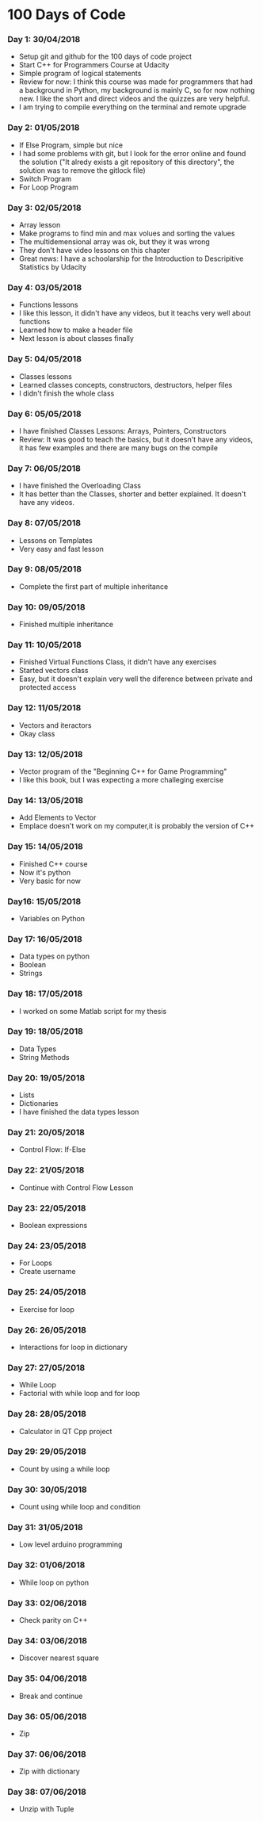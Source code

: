 # **100 Days of Code**

### **Day 1: 30/04/2018**

- Setup git and github for the 100 days of code project
- Start C++ for Programmers Course at Udacity
- Simple program of logical statements
- Review for now: I think this course was made for programmers that had a background in Python, my background is mainly C, so for now nothing new. I like the short and direct videos and the quizzes are very helpful.
- I am trying to compile everything on the terminal and remote upgrade

### **Day 2: 01/05/2018**

- If Else Program, simple but nice
- I had some problems with git, but I look for the error online and found the solution ("It alredy exists a git repository of this directory", the solution was to remove the gitlock file)
- Switch Program
- For Loop Program

### **Day 3: 02/05/2018**

- Array lesson
- Make programs to find min and max volues and sorting the values
- The multidemensional array was ok, but they it was wrong
- They don't have video lessons on this chapter
- Great news: I have a schoolarship for the Introduction to Descripitive Statistics by Udacity

### **Day 4: 03/05/2018**

- Functions lessons
- I like this lesson, it didn't have any videos, but it teachs very well about functions
- Learned how to make a header file
- Next lesson is about classes finally

### **Day 5: 04/05/2018**

- Classes lessons
- Learned classes concepts, constructors, destructors, helper files
- I didn't finish the whole class

### **Day 6: 05/05/2018**

- I have finished Classes Lessons: Arrays, Pointers, Constructors
- Review: It was good to teach the basics, but it doesn't have any videos, it has few examples and there are many bugs on the compile

### **Day 7: 06/05/2018**

- I have finished the Overloading Class
- It has better than the Classes, shorter and better explained. It doesn't have any videos.

### **Day 8: 07/05/2018**

- Lessons on Templates
- Very easy and fast lesson

### **Day 9: 08/05/2018**

- Complete the first part of multiple inheritance

### **Day 10: 09/05/2018**

- Finished multiple inheritance

### **Day 11: 10/05/2018**

- Finished Virtual Functions Class, it didn't have any exercises
- Started vectors class
- Easy, but it doesn't explain very well the diference between private and protected access

### **Day 12: 11/05/2018**

- Vectors and iteractors
- Okay class

### **Day 13: 12/05/2018**

- Vector program of the "Beginning C++ for Game Programming"
- I like this book, but I was expecting a more challeging exercise

### **Day 14: 13/05/2018**

- Add Elements to Vector
- Emplace doesn't work on my computer,it is probably the version of C++

### **Day 15: 14/05/2018**

- Finished C++ course
- Now it's python
- Very basic for now

### **Day16: 15/05/2018**

- Variables on Python

### **Day 17: 16/05/2018**

- Data types on python
- Boolean
- Strings

### **Day 18: 17/05/2018**

- I worked on some Matlab script for my thesis

### **Day 19: 18/05/2018**

- Data Types
- String Methods

### **Day 20: 19/05/2018**

- Lists
- Dictionaries
- I have finished the data types lesson

### **Day 21: 20/05/2018**

- Control Flow: If-Else

### **Day 22: 21/05/2018**

- Continue with Control Flow Lesson

### **Day 23: 22/05/2018**

- Boolean expressions

### **Day 24: 23/05/2018**

- For Loops
- Create username

### **Day 25: 24/05/2018**

- Exercise for loop

### **Day 26: 26/05/2018**

- Interactions for loop in dictionary

### **Day 27: 27/05/2018**

- While Loop
- Factorial with while loop and for loop

### **Day 28: 28/05/2018**

- Calculator in QT Cpp project

### **Day 29: 29/05/2018**

- Count by using a while loop

### **Day 30: 30/05/2018**

- Count using while loop and condition

### **Day 31: 31/05/2018**

- Low level arduino programming

### **Day 32: 01/06/2018**

- While loop on python

### **Day 33: 02/06/2018**

- Check parity on C++

### **Day 34: 03/06/2018**

- Discover nearest square

### **Day 35: 04/06/2018**

- Break and continue

### **Day 36: 05/06/2018**

- Zip

### **Day 37: 06/06/2018**

- Zip with dictionary

### **Day 38: 07/06/2018**

- Unzip with Tuple